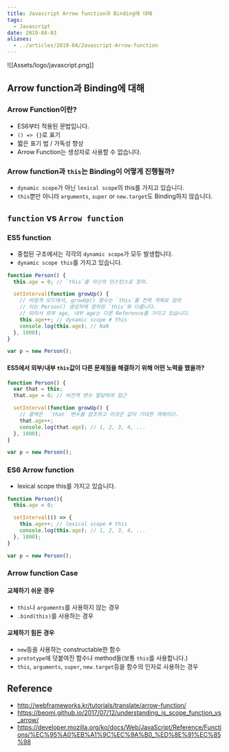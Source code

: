 ```yaml
---
title: Javascript Arrow function과 Binding에 대해
tags:
  - Javascript
date: 2019-04-03
aliases: 
  - ../articles/2019-04/Javascript-Arrow-function
---
```


![[Assets/logo/javascript.png]]
## Arrow function과 Binding에 대해
### Arrow Function이란?
- ES6부터 적용된 문법입니다.
- `() => {}`로 표기
- 짧은 표기 법 / 가독성 향상
- Arrow Function는 생성자로 사용할 수 없습니다.

### Arrow function과 `this`는 Binding이 어떻게 진행될까?
- `dynamic scope`가 아닌 `lexical scope`의 this를 가지고 있습니다.
- `this`뿐만 아니라 `arguments`, `super` or `new.target`도 Binding하지 않습니다.

## `function` vs `Arrow function`

### ES5 function
- 중첩된 구조에서는 각각의 `dynamic scope`가 모두 발생합니다.
- `dynamic scope this`를 가지고 있습니다.

```javascript
function Person() {
  this.age = 0; // `this`를 자신의 인스턴스로 정의.

  setInterval(function growUp() {
    // 비엄격 모드에서, growUp() 함수는 `this`를 전역 객체로 정의
    // 이는 Person() 생성자에 정의된 `this`와 다릅니다.
    // 따라서 외부 age, 내부 age는 다른 Reference를 가지고 있습니다.
    this.age++; // dynamic scope # this
    console.log(this.age); // NaN
  }, 1000);
}

var p = new Person();
```

#### ES5에서 외부/내부 `this`값이 다른 문제점을 해결하기 위해 어떤 노력을 했을까?

```javascript
function Person() {
  var that = this;
  that.age = 0; // 비전역 변수 할당하여 접근

  setInterval(function growUp() {
    // 콜백은  `that` 변수를 참조하고 이것은 값이 기대한 객체이다.
    that.age++;
    console.log(that.age); // 1, 2, 3, 4, ...
  }, 1000);
}

var p = new Person();
```

### ES6 Arrow function
- lexical scope this를 가지고 있습니다.

```javascript
function Person(){
  this.age = 0;

  setInterval(() => {
    this.age++; // lexical scope # this
    console.log(this.age); // 1, 2, 3, 4, ...
  }, 1000);
}

var p = new Person();
```


### Arrow function Case
#### 교체하기 쉬운 경우
- `this`나 `arguments`를 사용하지 않는 경우
- `.bind(this)`를 사용하는 경우

#### 교체하기 힘든 경우
- `new`등을 사용하는 constructable한 함수
- `prototype`에 덧붙여진 함수나 method들(보통 `this`를 사용합니다.)
- `this`, `arguments`, `super`, `new.target`등을 함수의 인자로 사용하는 경우

## Reference
- <http://webframeworks.kr/tutorials/translate/arrow-function/>
- <https://beomi.github.io/2017/07/12/understanding_js_scope_function_vs_arrow/>
- <https://developer.mozilla.org/ko/docs/Web/JavaScript/Reference/Functions/%EC%95%A0%EB%A1%9C%EC%9A%B0_%ED%8E%91%EC%85%98>
